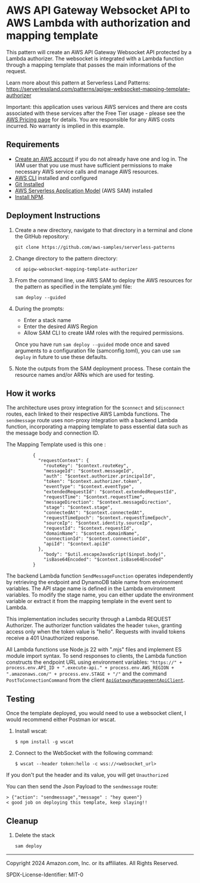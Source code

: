 # AWS API Gateway Websocket API to AWS Lambda with authorization and mapping template

This pattern will create an AWS API Gateway Websocket API protected by a Lambda authorizer. The websocket is integrated with a Lambda function through a mapping template that passes the main informations of the request.

Learn more about this pattern at Serverless Land Patterns: https://serverlessland.com/patterns/apigw-websocket-mapping-template-authorizer

Important: this application uses various AWS services and there are costs associated with these services after the Free Tier usage - please see the [AWS Pricing page](https://aws.amazon.com/pricing/) for details. You are responsible for any AWS costs incurred. No warranty is implied in this example.

## Requirements

* [Create an AWS account](https://portal.aws.amazon.com/gp/aws/developer/registration/index.html) if you do not already have one and log in. The IAM user that you use must have sufficient permissions to make necessary AWS service calls and manage AWS resources.
* [AWS CLI](https://docs.aws.amazon.com/cli/latest/userguide/install-cliv2.html) installed and configured
* [Git Installed](https://git-scm.com/book/en/v2/Getting-Started-Installing-Git)
* [AWS Serverless Application Model](https://docs.aws.amazon.com/serverless-application-model/latest/developerguide/serverless-sam-cli-install.html) (AWS SAM) installed
* [Install NPM](https://www.npmjs.com/get-npm).

## Deployment Instructions

1. Create a new directory, navigate to that directory in a terminal and clone the GitHub repository:
    ``` 
    git clone https://github.com/aws-samples/serverless-patterns
    ```
1. Change directory to the pattern directory:
    ```
    cd apigw-websocket-mapping-template-authorizer
    ```
1. From the command line, use AWS SAM to deploy the AWS resources for the pattern as specified in the template.yml file:
    ```
    sam deploy --guided
    ```
1. During the prompts:
    * Enter a stack name
    * Enter the desired AWS Region
    * Allow SAM CLI to create IAM roles with the required permissions.

    Once you have run `sam deploy --guided` mode once and saved arguments to a configuration file (samconfig.toml), you can use `sam deploy` in future to use these defaults.

1. Note the outputs from the SAM deployment process. These contain the resource names and/or ARNs which are used for testing.

## How it works 

The architecture uses proxy integration for the `$connect` and `$disconnect` routes, each linked to their respective AWS Lambda functions. The `sendmessage` route uses non-proxy integration with a backend Lambda function, incorporating a mapping template to pass essential data such as the message body and connection ID.


The Mapping Template used is this one : 
```
          {
            "requestContext": {
              "routeKey": "$context.routeKey",
              "messageId": "$context.messageId",
              "auth": "$context.authorizer.principalId",
              "token": "$context.authorizer.token",
              "eventType": "$context.eventType",
              "extendedRequestId": "$context.extendedRequestId",
              "requestTime": "$context.requestTime",
              "messageDirection": "$context.messageDirection",
              "stage": "$context.stage",
              "connectedAt": "$context.connectedAt",
              "requestTimeEpoch": "$context.requestTimeEpoch",
              "sourceIp": "$context.identity.sourceIp",
              "requestId": "$context.requestId",
              "domainName": "$context.domainName",
              "connectionId": "$context.connectionId",
              "apiId": "$context.apiId"
            },
              "body": "$util.escapeJavaScript($input.body)",
              "isBase64Encoded": "$context.isBase64Encoded"
          }
```
The backend Lambda function `SendMessageFunction` operates independently by retrieving the endpoint and DynamoDB table name from environment variables. The API stage name is defined in the Lambda environment variables. To modify the stage name, you can either update the environment variable or extract it from the mapping template in the event sent to Lambda.

This implementation includes security through a Lambda REQUEST Authorizer. The authorizer function validates the header `token`, granting access only when the token value is "hello". Requests with invalid tokens receive a 401 Unauthorized response.

All Lambda functions use Node.js 22 with ".mjs" files and implement ES module import syntax. To send responses to clients, the Lambda function constructs the endpoint URL using environment variables:
`"https://" + process.env.API_ID + ".execute-api." + process.env.AWS_REGION + ".amazonaws.com/" + process.env.STAGE + "/"` and the command `PostToConnectionCommand` from the client [`ApiGatewayManagementApiClient`](https://docs.aws.amazon.com/AWSJavaScriptSDK/v3/latest/client/apigatewaymanagementapi/).

## Testing

Once the template deployed, you would need to use a websocket client, I would recommend either Postman ior wscat.

1. Install wscat:
    ```
    $ npm install -g wscat
    ```

1. Connect to the WebSocket with the following command:
    ```
    $ wscat --header token:hello -c wss://<websocket_url>
    ```
If you don't put the header and its value, you will get `Unauthorized`

You can then send the Json Payload to the `sendmessage` route:
```
> {"action": "sendmessage","message" : "hey queen"}
< good job on deploying this template, keep slaying!!
```

## Cleanup
 
1. Delete the stack
    ```bash
    sam deploy
    ```

----
Copyright 2024 Amazon.com, Inc. or its affiliates. All Rights Reserved.

SPDX-License-Identifier: MIT-0
